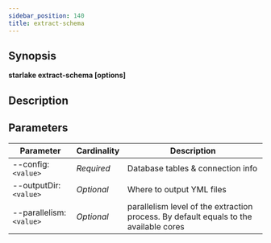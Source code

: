 ```yaml
---
sidebar_position: 140
title: extract-schema
---
```



## Synopsis

**starlake extract-schema [options]**

## Description


## Parameters

Parameter|Cardinality|Description
---|---|---
--config:`<value>`|*Required*|Database tables & connection info
--outputDir:`<value>`|*Optional*|Where to output YML files
--parallelism:`<value>`|*Optional*|parallelism level of the extraction process. By default equals to the available cores

